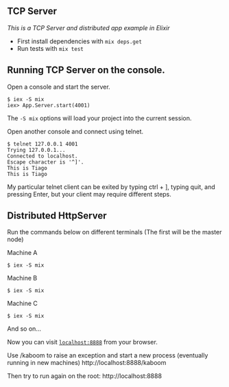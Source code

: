 ## TCP Server

*This is a TCP Server and distributed app example in Elixir*

* First install dependencies with `mix deps.get`
* Run tests with `mix test`

## Running TCP Server on the console.

Open a console and start the server.

```
$ iex -S mix
iex> App.Server.start(4001)
```

The ```-S mix``` options will load your project into the current session.

Open another console and connect using telnet.

```
$ telnet 127.0.0.1 4001
Trying 127.0.0.1...
Connected to localhost.
Escape character is '^]'.
This is Tiago
This is Tiago
```

My particular telnet client can be exited by typing ctrl + ], typing quit, and pressing Enter, but your client may require different steps.

## Distributed HttpServer

Run the commands below on different terminals (The first will be the master node)

Machine A
```
$ iex -S mix
```

Machine B
```
$ iex -S mix
```

Machine C
```
$ iex -S mix
```

And so on...


Now you can visit [`localhost:8888`](http://localhost:8888) from your browser.

Use /kaboom to raise an exception and start a new process
(eventually running in new machines)
http://localhost:8888/kaboom

Then try to run again on the root:
http://localhost:8888
